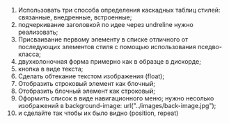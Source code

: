 1. Использовать три способа определения каскадных таблиц стилей: связанные, внедренные, встроенные; 
2. подчеркивание заголовкой по идее через undreline нужно реализовать; 
3. Присваивание первому элементу в списке отличного от последующих элементов стиля с помощью использования пседво-класса; 
4. двухколоночная форма примерно как в образце в дискорде; 
5. кнопка в виде текста; 
6. Сделать обтекание текстом изображения (float); 
7. Отобразить строковый элемент как блочный; 
8. Отобразить блочный элемент как строковый;  
9. Оформить список в виде навигационного меню; 
нужно несолько изображений в background-image: url("../images/back-image.jpg"); 
10. и сделайте так чтобы их было видно (position, repeat)
